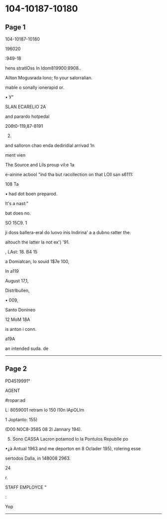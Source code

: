 # 104-10187-10180

## Page 1

104-10187-10180

196020

:949-18

hens stratIOss In Idom819900:8908..

Ailton Mogusrada lono; fo your salorralian.

mable o sonally ionerapid or.

• У"

SLAN ECARELIO 2A

and parardo hotpedal

206t0-119,87-8191

2.

and salloron chao enda dediridial arrivad 1n

ment vien

The Source and Lils proup vil:e 1a

e-ainine acbool "ind tha but racollection on that LOll san s6111:

108 Ta

• had dot boen preparod.

It's a nast:"

bat does no.

SO 15C9. 1

ji doss ballera-eral do luovo inis Indirina' a a dubno ratter the.

altouch the latter la not ex') '91.

, LAst: 18. B4 15

a Domialcan, lo souid 1$7e 100,

In a119

August 17,1,

Distrlbullen,

• 009,

Santo Donineo

12 MoM 18A

is anton i conn.

a19A

an intended suda. de

---

## Page 2

PD4519991°

AGENT

#ropar:ad

L: 8059001 retram lo 150 I10n lApOLIm

1 Joptanto: 155)

(D00 N0C8-3585 08 2l Jannary 194).

5. Sono CASSA Lacron potamod lo la Pontulos Republle po

•¿à Antual 1963 and me deporton en 8 Oclader 195), rolering esse

sertodos Dalla, in 148008 2963.

24

r.

STAFF EMPLOYCE "

:

Yop

---


